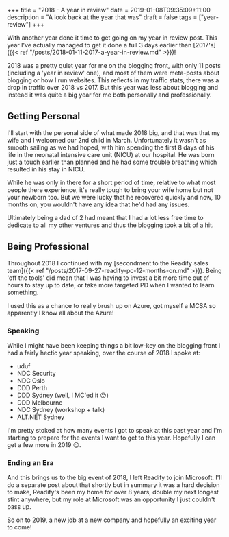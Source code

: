 +++
title = "2018 - A year in review"
date = 2019-01-08T09:35:09+11:00
description = "A look back at the year that was"
draft = false
tags = ["year-review"]
+++

With another year done it time to get going on my year in review post. This year I've actually managed to get it done a full 3 days earlier than [2017's]({{< ref "/posts/2018-01-11-2017-a-year-in-review.md" >}})!

2018 was a pretty quiet year for me on the blogging front, with only 11 posts (including a 'year in review' one), and most of them were meta-posts about blogging or how I run websites. This reflects in my traffic stats, there was a drop in traffic over 2018 vs 2017. But this year was less about blogging and instead it was quite a big year for me both personally and professionally.

## Getting Personal

I'll start with the personal side of what made 2018 big, and that was that my wife and I welcomed our 2nd child in March. Unfortunately it wasn't as smooth sailing as we had hoped, with him spending the first 8 days of his life in the neonatal intensive care unit (NICU) at our hospital. He was born just a touch earlier than planned and he had some trouble breathing which resulted in his stay in NICU.

While he was only in there for a short period of time, relative to what most people there experience, it's really tough to bring your wife home but not your newborn too. But we were lucky that he recovered quickly and now, 10 months on, you wouldn't have any idea that he'd had any issues.

Ultimately being a dad of 2 had meant that I had a lot less free time to dedicate to all my other ventures and thus the blogging took a bit of a hit.

## Being Professional

Throughout 2018 I continued with my [secondment to the Readify sales team]({{< ref "/posts/2017-09-27-readify-pc-12-months-on.md" >}}). Being 'off the tools' did mean that I was having to invest a bit more time out of hours to stay up to date, or take more targeted PD when I wanted to learn something.

I used this as a chance to really brush up on Azure, got myself a MCSA so apparently I know all about the Azure!

### Speaking

While I might have been keeping things a bit low-key on the blogging front I had a fairly hectic year speaking, over the course of 2018 I spoke at:

-   uduf
-   NDC Security
-   NDC Oslo
-   DDD Perth
-   DDD Sydney (well, I MC'ed it :stuck_out_tongue:)
-   DDD Melbourne
-   NDC Sydney (workshop + talk)
-   ALT.NET Sydney

I'm pretty stoked at how many events I got to speak at this past year and I'm starting to prepare for the events I want to get to this year. Hopefully I can get a few more in 2019 :wink:.

### Ending an Era

And this brings us to the big event of 2018, I left Readify to join Microsoft. I'll do a separate post about that shortly but in summary it was a hard decision to make, Readify's been my home for over 8 years, double my next longest stint anywhere, but my role at Microsoft was an opportunity I just couldn't pass up.

So on to 2019, a new job at a new company and hopefully an exciting year to come!
